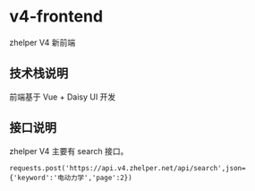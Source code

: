 # v4-frontend
zhelper V4 新前端

## 技术栈说明

前端基于 Vue + Daisy UI 开发

## 接口说明

zhelper V4 主要有 search 接口。

```
requests.post('https://api.v4.zhelper.net/api/search',json={'keyword':'电动力学','page':2})
```

